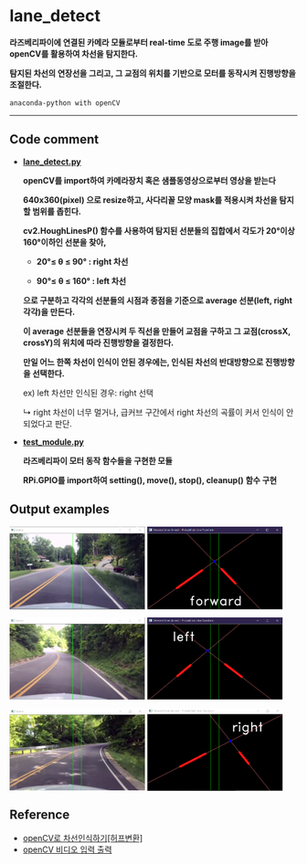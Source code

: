 # lane_detect
**라즈베리파이에 연결된 카메라 모듈로부터 real-time 도로 주행 image를 받아 openCV를 활용하여 차선을 탐지한다.**

**탐지된 차선의 연장선을 그리고, 그 교점의 위치를 기반으로 모터를 동작시켜 진행방향을 조절한다.**


    anaconda-python with openCV
<hr/>

## Code comment

+ [**lane_detect.py**](https://github.com/20170375/lane_detect/blob/main/lane_detect.py)

    **openCV를 import하여 카메라장치 혹은 샘플동영상으로부터 영상을 받는다**

    **640x360(pixel) 으로 resize하고, 사다리꼴 모양 mask를 적용시켜 차선을 탐지할 범위를 좁힌다.**

    **cv2.HoughLinesP() 함수를 사용하여 탐지된 선분들의 집합에서 각도가 20°이상 160°이하인 선분을 찾아,**

    + **20°≤ θ ≤ 90° : right 차선**

    + **90°≤ θ ≤ 160° : left 차선**

    **으로 구분하고 각각의 선분들의 시점과 종점을 기준으로 average 선분(left, right 각각)을 만든다.**

    **이 average 선분들을 연장시켜 두 직선을 만들어 교점을 구하고 그 교점(crossX, crossY)의 위치에 따라 진행방향을 결정한다.**

    **만일 어느 한쪽 차선이 인식이 안된 경우에는, 인식된 차선의 반대방향으로 진행방향을 선택한다.**

    ex) left 차선만 인식된 경우: right 선택
    
    ↳ right 차선이 너무 멀거나, 급커브 구간에서 right 차선의 곡률이 커서 인식이 안되었다고 판단.

+ [**test_module.py**](https://github.com/20170375/lane_detect/blob/main/test_module.py)

    **라즈베리파이 모터 동작 함수들을 구현한 모듈**

    **RPi.GPIO를 import하여 setting(), move(), stop(), cleanup() 함수 구현**

## Output examples
<img src="./images/example_image1.png" width="47%" align="center">     <img src="./images/example_image2.png" width="47%" align="center">

<img src="./images/example_image3.png" width="47%" align="center">     <img src="./images/example_image4.png" width="47%" align="center">

<img src="./images/example_image5.png" width="47%" align="center">     <img src="./images/example_image6.png" width="47%" align="center">

## Reference
+ [openCV로 차선인식하기[허프변환]](https://diy-project.tistory.com/115)
+ [openCV 비디오 입력 출력](https://copycoding.tistory.com/154)
